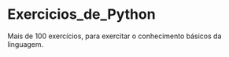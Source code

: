 # Exercicios_de_Python
 Mais de 100 exercícios, para exercitar o conhecimento básicos da linguagem.

